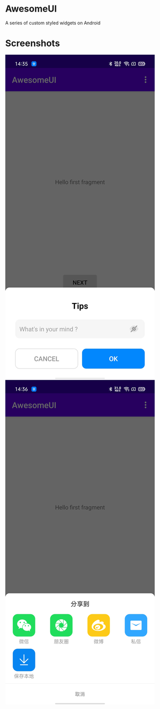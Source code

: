 # AwesomeUI
A series of custom styled widgets on Android

# Screenshots
![input](/screenshots/Screenshot_input.jpg)
![input](/screenshots/Screenshot_grid.jpg)
